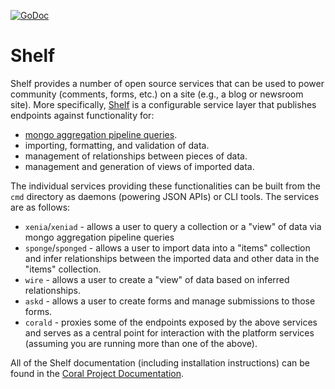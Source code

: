 [![GoDoc](https://godoc.org/github.com/coralproject/shelf?status.svg)](https://godoc.org/github.com/coralproject/shelf)

# Shelf

Shelf provides a number of open source services that can be used to power community (comments, forms, etc.) on a site (e.g., a blog or newsroom site).  More specifically, [Shelf](https://github.com/coralproject/shelf) is a configurable service layer that publishes endpoints against functionality for: 
- [mongo aggregation pipeline queries](https://docs.mongodb.org/manual/core/aggregation-introduction/).
- importing, formatting, and validation of data.
- management of relationships between pieces of data.
- management and generation of views of imported data.

The individual services providing these functionalities can be built from the `cmd` directory as daemons (powering JSON APIs) or CLI tools.  The services are as follows:

- `xenia`/`xeniad` - allows a user to query a collection or a "view" of data via mongo aggregation pipeline queries
- `sponge`/`sponged` - allows a user to import data into a "items" collection and infer relationships between the imported data and other data in the "items" collection.
- `wire` - allows a user to create a "view" of data based on inferred relationships.
- `askd` - allows a user to create forms and manage submissions to those forms.
- `corald` - proxies some of the endpoints exposed by the above services and serves as a central point for interaction with the platform services (assuming you are running more than one of the above).

All of the Shelf documentation (including installation instructions) can be found in the [Coral Project Documentation](https://coralprojectdocs.herokuapp.com/).
